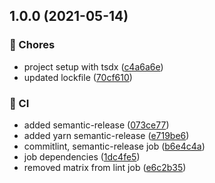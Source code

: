 ## 1.0.0 (2021-05-14)


### :cactus: Chores

* project setup with tsdx ([c4a6a6e](https://github.com/unleash-client-browser/client/commit/c4a6a6e665ae6ea259b22a51eebb4d4ab91ffb5c))
* updated lockfile ([70cf610](https://github.com/unleash-client-browser/client/commit/70cf610063267d80a34ab996c69757261fbdc314))


### :repeat_one: CI

* added semantic-release ([073ce77](https://github.com/unleash-client-browser/client/commit/073ce77979e40224a1d37b8c64c74cac36296207))
* added yarn semantic-release ([e719be6](https://github.com/unleash-client-browser/client/commit/e719be6f837208cbccf8749ee30332d21883c46a))
* commitlint, semantic-release job ([b6e4c4a](https://github.com/unleash-client-browser/client/commit/b6e4c4a777034a3765cbc85b511fa8a5052ffb74))
* job dependencies ([1dc4fe5](https://github.com/unleash-client-browser/client/commit/1dc4fe549191831126b168fd1ef9b54a2ac4482a))
* removed matrix from lint job ([e6c2b35](https://github.com/unleash-client-browser/client/commit/e6c2b354fffbaecbd57ca90c0c52b5dd11e6de44))

